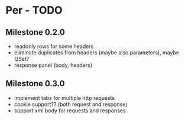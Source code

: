 # Per - TODO

## Milestone 0.2.0
- readonly rows for some headers
- eliminate duplicates from headers (maybe also parameters), maybe QSet?
- response panel (body, headers)

## Milestone 0.3.0

- implement tabs for multiple http requests
- cookie support?? (both request and response)
- support xml body for requests and responses